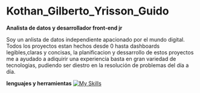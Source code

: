 # Kothan_Gilberto_Yrisson_Guido
**Analista de datos y desarrollador front-end jr** 

Soy un anlista de datos independiente apacionado por el mundo digital. Todos los proyectos estan hechos desde 0 hasta dashboards legibles,claras y concisas, la planificacion y dessarrollo de estos proyectos me a ayudado a adiquirir una experiencia basta en gran variedad de tecnologias, pudiendo ser diestro en la resolución de problemas del día a día.

**lenguajes y herramientas**
[![My Skills](https://skills.thijs.gg/icons?i=java,kotlin,nodejs,figma&theme=light)](https://skills.thijs.gg)
